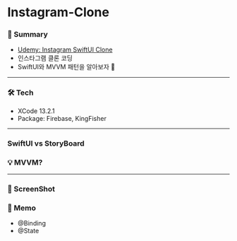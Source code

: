 # Instagram-Clone

### 📱 Summary
- [Udemy: Instagram SwiftUI Clone](https://www.udemy.com/course/instagram-swiftui-clone-mvvm-cloud-firestore/)
- 인스타그램 클론 코딩
- SwiftUI와 MVVM 패턴을 알아보자 🦋

---

### 🛠 Tech
- XCode 13.2.1
- Package: Firebase, KingFisher

---
### SwiftUI vs StoryBoard

### 💡 MVVM?

---

### 📸 ScreenShot

### 📌 Memo
- @Binding
- @State
